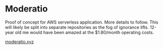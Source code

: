 # Moderatio

Proof of concept for AWS serverless application. More details to follow. This will likely be split into separate repositories as the fog of ignorance lifts. 12-year old me would have been amazed at the \$1.80/month operating costs.

[moderatio.xyz](moderatio.xyz)
